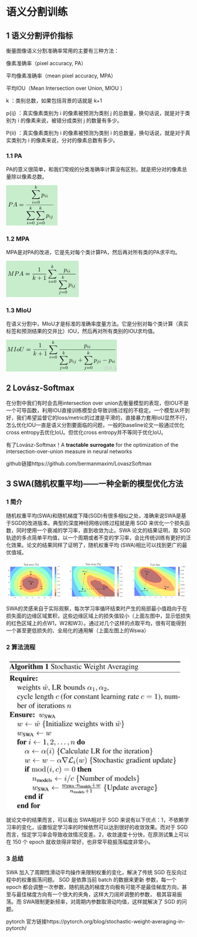 # 语义分割训练

## 1 语义分割评价指标

衡量图像语义分割准确率常用的主要有三种方法：

像素准确率（pixel accuracy, PA）

平均像素准确率（mean pixel accuracy, MPA）

平均IOU（Mean Intersection over Union, MIOU ） 

k ：类别总数，如果包括背景的话就是 k+1 

p{ij} ：真实像素类别为 i 的像素被预测为类别 j 的总数量，换句话说，就是对于类别为 i 的像素来说，被错分成类别 j 的数量有多少。

P{ii} ：真实像素类别为 i 的像素被预测为类别 i 的总数量，换句话说，就是对于真实类别为 i 的像素来说，分对的像素总数有多少。

### 1.1 PA

​	PA的意义很简单，和我们常规的分类准确率计算没有区别，就是把分对的像素总量除以像素总数。

<img src="img/1.jpg" style="zoom:50%" position="0.5 0.5">

###  1.2 MPA

​	MPA是对PA的改进，它是先对每个类计算PA，然后再对所有类的PA求平均。

<img src="img/2.jpg" style="zoom:50%" position="0.5 0.5">

### 1.3 MIoU

​	在语义分割中，MIoU才是标准的准确率度量方法。它是分别对每个类计算（真实标签和预测结果的交并比）IOU，然后再对所有类别的IOU求均值。

<img src="img/3.jpg" style="zoom:50%" position="0.5 0.5">

## 2 Lovász-Softmax

在分割中我们有时会去用intersection over union去衡量模型的表现，但IOU不是一个可导函数，利用IOU直接训练模型会导致训练过程的不稳定。一个模型从坏到好，我们希望监督它的loss/metric的过渡是平滑的，直接暴力套用IoU显然不行，怎么优化IOU一直是语义分割要面临的问题，一般的baseline论文一般通过优化cross entropy去优化IoU。但优化cross entropy并不等同于优化IoU。

有了Lovász-Softmax！A **tractable** **surrogate** for the optimization of the intersection-over-union measure in neural networks

github链接https://github.com/bermanmaxim/LovaszSoftmax

## 3 SWA(随机权重平均)——一种全新的模型优化方法

### 1 简介

随机权重平均(SWA)和随机梯度下降(SGD)有很多相似之处，准确来说SWA是基于SGD的改进版本。典型的深度神经网络训练过程就是用 SGD 来优化一个损失函数，同时使用一个衰减的学习率，直到收敛为止。SWA 论文的结果证明，取 SGD 轨迹的多点简单平均值，以一个周期或者不变的学习率，会比传统训练有更好的泛化效果。论文的结果同样了证明了，随机权重平均 (SWA)相比可以找到更广的最优值域。

![51](img/51.PNG)

SWA的灵感来自于实际观察，每次学习率循环结束时产生的局部最小值趋向于在损失面的边缘区域累积，这些边缘区域上的损失值较小（上面左图中，显示低损失的红色区域上的点W1，W2和W3）。通过对几个这样的点取平均，很有可能得到一个甚至更低损失的、全局化的通用解（上面左图上的Wswa）

### 2 算法流程

![52](img/52.PNG)

就论文中的结果而言，可以看出 SWA相对于 SGD 来说有以下优点：1，不依赖学习率的变化，设置恒定学习率的时候依然可以达到很好的收敛效果。而对于 SGD 而言，恒定学习率会导致收敛情况变差。2，收敛速度十分快，在原测试集上可以在 150 个 epoch 就收敛得非常好，也非常平稳振荡幅度非常小。

### 3 总结

SWA 加入了周期性滑动平均操作来限制权重的变化，解决了传统 SGD 在反向过程中的权重振荡问题。 SGD 是依靠当前 batch 的数据来更新 参数，每一个 epoch 都会调整一次参数，随机挑选的梯度方向极有可能不是最佳梯度方向，甚至与最佳梯度方向有一个很大的夹角，这样大刀阔斧调整的参数， 极其容易振荡。而 SWA限制更新频率，对周期内参数取滑动均值，这样就解决了 SGD 的问题。

pytorch 官方链接https://pytorch.org/blog/stochastic-weight-averaging-in-pytorch/ 

